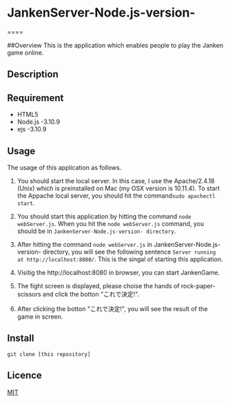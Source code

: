 # JankenServer-Node.js-version-

====

##Overview
This is the application which enables people to play the Janken game online.

## Description


## Requirement
* HTML5
* Node.js -3.10.9
* ejs -3.10.9

## Usage
The usage of this application as follows.

1. You should start the local server.
In this case, I use the Apache/2.4.18 (Unix) which is preinstalled on Mac (my OSX version is 10.11.4).
To start the Appache local server, you should hit the command```sudo apachectl start```.

2. You should start this application by hitting the command ```node webServer.js```.
  When you hit the ```node webServer.js``` command, you should be in ```JankenServer-Node.js-version- directory```.
  
3. After hitting the command ```node webServer.js``` in JankenServer-Node.js-version- directory, you will see the following  sentence ```Server running at http://localhost:8080/```.
This is the singal of starting this application.

4. Visitig the http://localhost:8080 in browser, you can start JankenGame.

5. The fight screen is displayed, please choise the  hands of rock-paper-scissors and click the botton "これで決定!".

6. After clicking the botton "これで決定!", you will see the result of the game in screen.

## Install
```git clone [this repository]``` 


## Licence
[MIT](https://github.com/tcnksm/tool/blob/master/LICENCE)


